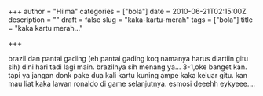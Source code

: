 +++
author = "Hilma"
categories = ["bola"]
date = 2010-06-21T02:15:00Z
description = ""
draft = false
slug = "kaka-kartu-merah"
tags = ["bola"]
title = "kaka kartu merah..."

+++

<div class="fullpost"></div>brazil dan pantai gading (eh pantai gading koq namanya harus diartiin gitu sih) dini hari tadi lagi main. brazilnya sih menang ya… 3-1,oke banget kan. tapi ya jangan donk pake dua kali kartu kuning ampe kaka keluar gitu. kan mau liat kaka lawan ronaldo di game selanjutnya. esmosi deeehh eykyeee….


